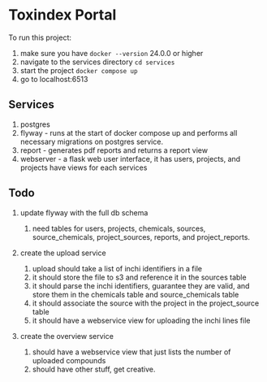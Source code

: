 # Toxindex Portal

To run this project:

1. make sure you have `docker --version` 24.0.0 or higher
2. navigate to the services directory `cd services`
3. start the project `docker compose up`
4. go to localhost:6513

## Services
1. postgres
2. flyway - runs at the start of docker compose up and performs all necessary migrations on postgres service.
3. report - generates pdf reports and returns a report view
4. webserver - a flask web user interface, it has users, projects, and projects have views for each services

## Todo
1. update flyway with the full db schema
    1. need tables for users, projects, chemicals, sources, source_chemicals, project_sources, reports, and project_reports.

1. create the upload service
    1. upload should take a list of inchi identifiers in a file
    2. it should store the file to s3 and reference it in the sources table
    3. it should parse the inchi identifiers, guarantee they are valid, and store them in the chemicals table and source_chemicals table
    4. it should associate the source with the project in the project_source table
    5. it should have a webservice view for uploading the inchi lines file

2. create the overview service
    1. should have a webservice view that just lists the number of uploaded compounds
    2. should have other stuff, get creative.
